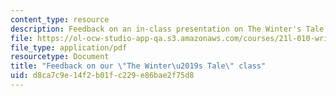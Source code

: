 ```yaml
---
content_type: resource
description: Feedback on an in-class presentation on The Winter's Tale.
file: https://ol-ocw-studio-app-qa.s3.amazonaws.com/courses/21l-010-writing-with-shakespeare-fall-2010/d8ca7c9e14f2b01fc229e86bae2f75d8_MIT21L_010F10_assn12.pdf
file_type: application/pdf
resourcetype: Document
title: "Feedback on our \"The Winter\u2019s Tale\" class"
uid: d8ca7c9e-14f2-b01f-c229-e86bae2f75d8
---
```


